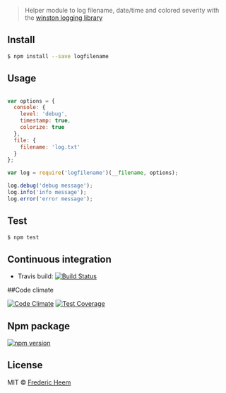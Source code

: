 
> Helper module to log filename, date/time  and colored severity with the [winston logging library](https://github.com/winstonjs/winston)


## Install

```sh
$ npm install --save logfilename
```


## Usage

```js

var options = {
  console: {
    level: 'debug',
    timestamp: true,
    colorize: true
  },
  file: {
    filename: 'log.txt'
  }
};

var log = require('logfilename')(__filename, options);

log.debug('debug message');
log.info('info message');
log.error('error message');
```

## Test

```sh
$ npm test
```

## Continuous integration

* Travis build: [![Build Status](https://travis-ci.org/FredericHeem/logfilename.svg?branch=master)](https://travis-ci.org/FredericHeem/logfilename)

##Code climate

[![Code Climate](https://codeclimate.com/github/FredericHeem/logfilename/badges/gpa.svg)](https://codeclimate.com/github/FredericHeem/logfilename)  [![Test Coverage](https://codeclimate.com/github/FredericHeem/logfilename/badges/coverage.svg)](https://codeclimate.com/github/FredericHeem/logfilename/coverage)

## Npm package

[![npm version](https://badge.fury.io/js/logfilename.svg)](http://badge.fury.io/js/logfilename)

## License

MIT © [Frederic Heem](https://github.com/FredericHeem/)
